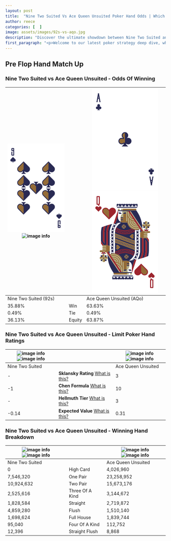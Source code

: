 ```yaml
---
layout: post
title:  "Nine Two Suited Vs Ace Queen Unsuited Poker Hand Odds | Which Is The Better Hand In Poker? A Complete Guide"
author: reece
categories: [  ]
image: assets/images/92s-vs-aqo.jpg
description: "Discover the ultimate showdown between Nine Two Suited and Ace Queen Unsuited in poker! Uncover the odds, strategies, and scenarios where one hand triumphs over the other. Get ready to up your poker game with this thrilling analysis."
first_paragraph: "<p>Welcome to our latest poker strategy deep dive, where we're pitting two distinct hands against each other in a high-stakes showdown: Nine Two Suited vs Ace Queen Unsuited.</p><p>In the dynamic world of poker, every decision counts, and knowing which hand holds the upper hand is key to your success at the table.</p><p>In this article, we'll dissect these two hands, explore the scenarios where one dominates the other, and equip you with the knowledge to make strategic choices that can tip the odds in your favor.</p><p>Get ready to unravel the intriguing dynamics of these poker hands and elevate your game to new heights.</p>"
---
```




[comment]: # (sp0)

## Pre Flop Hand Match Up

<div class="table hand-ratings" markdown="1"> 



### Nine Two Suited vs Ace Queen Unsuited - Odds Of Winning


    
| ![image info](assets/images/hand1/9.png) ![image info](assets/images/hand1/2s.png) |  | ![image info](assets/images/hand2/a.png) ![image info](assets/images/hand2/qo.png) |
| -------- | -------- | -------- |
| Nine Two Suited (92s) |  | Ace Queen Unsuited (AQo) |
| 35.88% | Win | 63.63% |
| 0.49% | Tie | 0.49% |
| 36.13% | Equity | 63.87% |




[comment]: # (sp1)



### Nine Two Suited vs Ace Queen Unsuited - Limit Poker Hand Ratings


    
| ![image info](https://www.riverpairs.com/assets/images/hand1/9.png) ![image info](https://www.riverpairs.com/assets/images/hand1/2s.png) |  | ![image info](https://www.riverpairs.com/assets/images/hand2/a.png) ![image info](https://www.riverpairs.com/assets/images/hand2/qo.png) |
| -------- | -------- | -------- |
| Nine Two Suited |  | Ace Queen Unsuited |
| - | **Sklansky Rating** [What is this?](/sklansky-rating-explained) | 3 |
| -1 | **Chen Formula** [What is this?](/chen-formula-explained) | 10 |
| - | **Hellmuth Tier** [What is this?](/Hellmuth-tier-explained) | 3 |
| -0.14 | **Expected Value** [What is this?](/expected-value-explained) | 0.31 |




[comment]: # (sp2)



### Nine Two Suited vs Ace Queen Unsuited - Winning Hand Breakdown


    
| ![image info](https://www.riverpairs.com/assets/images/hand1/9.png) ![image info](https://www.riverpairs.com/assets/images/hand1/2s.png) |  | ![image info](https://www.riverpairs.com/assets/images/hand2/a.png) ![image info](https://www.riverpairs.com/assets/images/hand2/qo.png) |
| -------- | -------- | -------- |
| Nine Two Suited |  | Ace Queen Unsuited |
| 0 | High Card | 4,026,960 |
| 7,546,320 | One Pair | 23,258,952 |
| 10,924,632 | Two Pair | 15,673,176 |
| 2,525,616 | Three Of A Kind | 3,144,672 |
| 1,828,584 | Straight | 2,719,872 |
| 4,859,280 | Flush | 1,510,140 |
| 1,698,624 | Full House | 1,839,744 |
| 95,040 | Four Of A Kind | 112,752 |
| 12,396 | Straight Flush | 8,868 |




[comment]: # (sp3)



</div>

[comment]: # (sp4)



[comment]: # (sp5)

